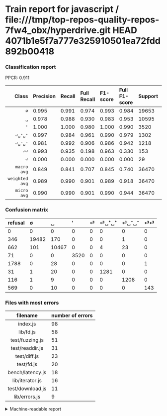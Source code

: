 # Train report for javascript / file:///tmp/top-repos-quality-repos-7fw4_obx/hyperdrive.git HEAD 4071b1e5f7a777e325910501ea72fdd892b00418

### Classification report

PPCR: 0.911

| Class | Precision | Recall | Full Recall | F1-score | Full F1-score | Support | Full Support | PPCR |
|------:|:----------|:-------|:------------|:---------|:---------|:--------|:-------------|:-----|
| `∅` | 0.995| 0.991| 0.974| 0.993| 0.984| 19653| 19999| 0.983 |
| `␣` | 0.978| 0.988| 0.930| 0.983| 0.953| 10595| 11257| 0.941 |
| `'` | 1.000| 1.000| 0.980| 1.000| 0.990| 3520| 3591| 0.980 |
| `⏎␣⁺␣⁺` | 0.997| 0.984| 0.961| 0.990| 0.979| 1302| 1333| 0.977 |
| `⏎␣⁻␣⁻` | 0.981| 0.992| 0.906| 0.986| 0.942| 1218| 1334| 0.913 |
| `⏎⏎` | 0.993| 0.935| 0.198| 0.963| 0.330| 153| 722| 0.212 |
| `⏎` | 0.000| 0.000| 0.000| 0.000| 0.000| 29| 1817| 0.016 |
| `macro avg` | 0.849| 0.841| 0.707| 0.845| 0.740| 36470| 40053| 0.911 |
| `weighted avg` | 0.989| 0.990| 0.901| 0.989| 0.918| 36470| 40053| 0.911 |
| `micro avg` | 0.990| 0.990| 0.901| 0.990| 0.944| 36470| 40053| 0.911 |

### Confusion matrix

|refusal|  ∅| ␣| '| ⏎| ⏎␣⁺␣⁺| ⏎␣⁻␣⁻| ⏎⏎| 
|:---|:---|:---|:---|:---|:---|:---|:---|
|0 |0 |0 |0 |0 |0 |0 |0 |
|346 |19482 |170 |0 |0 |0 |1 |0 |
|662 |101 |10467 |0 |0 |4 |23 |0 |
|71 |0 |0 |3520 |0 |0 |0 |0 |
|1788 |0 |28 |0 |0 |0 |0 |1 |
|31 |1 |20 |0 |0 |1281 |0 |0 |
|116 |1 |9 |0 |0 |0 |1208 |0 |
|569 |0 |10 |0 |0 |0 |0 |143 |

### Files with most errors

| filename | number of errors|
|:----:|:-----|
| index.js | 98 |
| lib/fd.js | 58 |
| test/fuzzing.js | 51 |
| test/readdir.js | 31 |
| test/diff.js | 23 |
| test/fd.js | 20 |
| bench/latency.js | 18 |
| lib/iterator.js | 16 |
| test/download.js | 11 |
| lib/errors.js | 9 |

<details>
    <summary>Machine-readable report</summary>
```json
{
  "cl_report": {"\u0027": {"f1-score": 1.0, "precision": 1.0, "recall": 1.0, "support": 3520}, "macro avg": {"f1-score": 0.8450431039095819, "precision": 0.8490088304457014, "recall": 0.8413598825635944, "support": 36470}, "micro avg": {"f1-score": 0.9898820948724979, "precision": 0.9898820948724979, "recall": 0.9898820948724979, "support": 36470}, "weighted avg": {"f1-score": 0.9894994481997086, "precision": 0.9891476031044075, "recall": 0.9898820948724979, "support": 36470}, "\u2205": {"f1-score": 0.9930169733421682, "precision": 0.9947408731171815, "recall": 0.9912990383147611, "support": 19653}, "\u23ce": {"f1-score": 0.0, "precision": 0.0, "recall": 0.0, "support": 29}, "\u23ce\u23ce": {"f1-score": 0.962962962962963, "precision": 0.9930555555555556, "recall": 0.934640522875817, "support": 153}, "\u23ce\u2423\u207a\u2423\u207a": {"f1-score": 0.9903362968689602, "precision": 0.9968871595330739, "recall": 0.9838709677419355, "support": 1302}, "\u23ce\u2423\u207b\u2423\u207b": {"f1-score": 0.9861224489795919, "precision": 0.9805194805194806, "recall": 0.9917898193760263, "support": 1218}, "\u2423": {"f1-score": 0.9828630452133903, "precision": 0.9778587443946188, "recall": 0.987918829636621, "support": 10595}},
  "cl_report_full": {"\u0027": {"f1-score": 0.990015468991703, "precision": 1.0, "recall": 0.9802283486494012, "support": 3591}, "macro avg": {"f1-score": 0.7397135401208537, "precision": 0.8490088304457014, "recall": 0.7069709880423284, "support": 40053}, "micro avg": {"f1-score": 0.9435333167805757, "precision": 0.9898820948724979, "recall": 0.9013307367737747, "support": 40053}, "weighted avg": {"f1-score": 0.9180441325338571, "precision": 0.9449087031908328, "recall": 0.9013307367737747, "support": 40053}, "\u2205": {"f1-score": 0.9843371059013744, "precision": 0.9947408731171815, "recall": 0.9741487074353717, "support": 19999}, "\u23ce": {"f1-score": 0.0, "precision": 0.0, "recall": 0.0, "support": 1817}, "\u23ce\u23ce": {"f1-score": 0.3302540415704388, "precision": 0.9930555555555556, "recall": 0.19806094182825484, "support": 722}, "\u23ce\u2423\u207a\u2423\u207a": {"f1-score": 0.9786096256684493, "precision": 0.9968871595330739, "recall": 0.9609902475618904, "support": 1333}, "\u23ce\u2423\u207b\u2423\u207b": {"f1-score": 0.941543257989088, "precision": 0.9805194805194806, "recall": 0.9055472263868066, "support": 1334}, "\u2423": {"f1-score": 0.9532352807249216, "precision": 0.9778587443946188, "recall": 0.929821444434574, "support": 11257}},
  "ppcr": 0.9105435298229846
}
```
</details>
